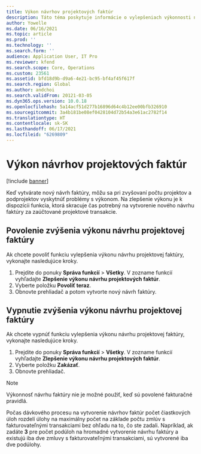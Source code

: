 ```yaml
---
title: Výkon návrhov projektových faktúr
description: Táto téma poskytuje informácie o vylepšeniach výkonnosti návrhov projektových faktúr.
author: Yowelle
ms.date: 06/16/2021
ms.topic: article
ms.prod: ''
ms.technology: ''
ms.search.form: ''
audience: Application User, IT Pro
ms.reviewer: kfend
ms.search.scope: Core, Operations
ms.custom: 23561
ms.assetid: bfd18d9b-d9a6-4e21-bc95-bf4af45f617f
ms.search.region: Global
ms.author: andchoi
ms.search.validFrom: 20121-03-05
ms.dyn365.ops.version: 10.0.18
ms.openlocfilehash: 5a14acf51d277b16896d64c4b12ee00bfb326910
ms.sourcegitcommit: 3a4b181be08ef0428104d72b54a3e61ac2782f14
ms.translationtype: HT
ms.contentlocale: sk-SK
ms.lasthandoff: 06/17/2021
ms.locfileid: "6269809"
---
```

# <a name="project-invoice-proposal-performance"></a>Výkon návrhov projektových faktúr

[!include [banner](../includes/banner.md)]

Keď vytvárate nový návrh faktúry, môžu sa pri zvyšovaní počtu projektov a podprojektov vyskytnúť problémy s výkonom. Na zlepšenie výkonu je k dispozícii funkcia, ktorá skracuje čas potrebný na vytvorenie nového návrhu faktúry za zaúčtované projektové transakcie.

## <a name="enable-project-invoice-proposal-performance-enhancement"></a>Povolenie zvýšenia výkonu návrhu projektovej faktúry
Ak chcete povoliť funkciu vylepšenia výkonu návrhu projektovej faktúry, vykonajte nasledujúce kroky.

1.  Prejdite do ponuky **Správa funkcií** > **Všetky**. V zozname funkcií vyhľadajte **Zlepšenie výkonu návrhu projektových faktúr**.
2.  Vyberte položku **Povoliť teraz**.
3.  Obnovte prehliadač a potom vytvorte nový návrh faktúry.

## <a name="turn-off-project-invoice-proposal-performance-enhancement"></a>Vypnutie zvýšenia výkonu návrhu projektovej faktúry
Ak chcete vypnúť funkciu vylepšenia výkonu návrhu projektovej faktúry, vykonajte nasledujúce kroky.

1.  Prejdite do ponuky **Správa funkcií** > **Všetky**. V zozname funkcií vyhľadajte **Zlepšenie výkonu návrhu projektových faktúr**.
2.  Vyberte položku **Zakázať**.
3.  Obnovte prehliadač.

> [!NOTE]
> Výkonnosť návrhu faktúry nie je možné použiť, keď sú povolené fakturačné pravidlá.
> 
> Počas dávkového procesu na vytvorenie návrhov faktúr počet čiastkových úloh rozdelí úlohy na maximálny počet na základe počtu zmlúv s fakturovateľnými transakciami bez ohľadu na to, čo ste zadali. Napríklad, ak zadáte **3** pre počet podúloh na hromadné vytvorenie návrhu faktúry a existujú iba dve zmluvy s fakturovateľnými transakciami, sú vytvorené iba dve podúlohy.

